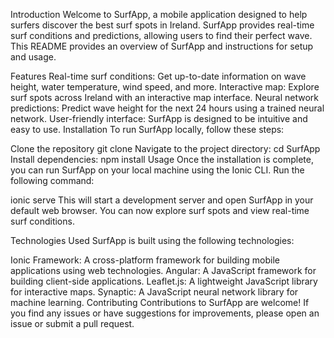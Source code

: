 Introduction
Welcome to SurfApp, a mobile application designed to help surfers discover the best surf spots in Ireland. SurfApp provides real-time surf conditions and predictions, allowing users to find their perfect wave. This README provides an overview of SurfApp and instructions for setup and usage.

Features
Real-time surf conditions: Get up-to-date information on wave height, water temperature, wind speed, and more.
Interactive map: Explore surf spots across Ireland with an interactive map interface.
Neural network predictions: Predict wave height for the next 24 hours using a trained neural network.
User-friendly interface: SurfApp is designed to be intuitive and easy to use.
Installation
To run SurfApp locally, follow these steps:

Clone the repository
git clone <repository-url>
Navigate to the project directory:
cd SurfApp
Install dependencies:
npm install
Usage
Once the installation is complete, you can run SurfApp on your local machine using the Ionic CLI. Run the following command:

ionic serve
This will start a development server and open SurfApp in your default web browser. You can now explore surf spots and view real-time surf conditions.

Technologies Used
SurfApp is built using the following technologies:

Ionic Framework: A cross-platform framework for building mobile applications using web technologies.
Angular: A JavaScript framework for building client-side applications.
Leaflet.js: A lightweight JavaScript library for interactive maps.
Synaptic: A JavaScript neural network library for machine learning.
Contributing
Contributions to SurfApp are welcome! If you find any issues or have suggestions for improvements, please open an issue or submit a pull request.
